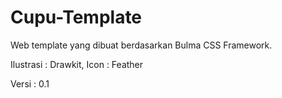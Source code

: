 # Cupu-Template
Web template yang dibuat berdasarkan Bulma CSS Framework.

Ilustrasi : Drawkit,
Icon : Feather

Versi : 0.1
